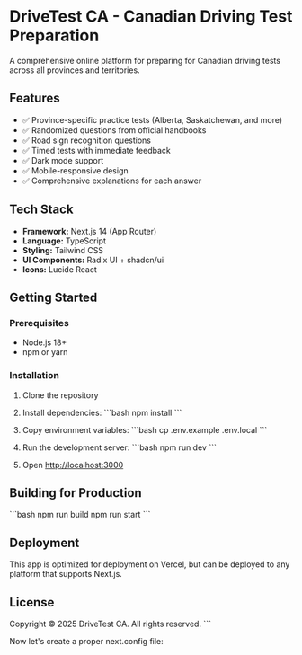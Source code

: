 # DriveTest CA - Canadian Driving Test Preparation

A comprehensive online platform for preparing for Canadian driving tests across all provinces and territories.

## Features

- ✅ Province-specific practice tests (Alberta, Saskatchewan, and more)
- ✅ Randomized questions from official handbooks
- ✅ Road sign recognition questions
- ✅ Timed tests with immediate feedback
- ✅ Dark mode support
- ✅ Mobile-responsive design
- ✅ Comprehensive explanations for each answer

## Tech Stack

- **Framework:** Next.js 14 (App Router)
- **Language:** TypeScript
- **Styling:** Tailwind CSS
- **UI Components:** Radix UI + shadcn/ui
- **Icons:** Lucide React

## Getting Started

### Prerequisites

- Node.js 18+ 
- npm or yarn

### Installation

1. Clone the repository
2. Install dependencies:
   \`\`\`bash
   npm install
   \`\`\`

3. Copy environment variables:
   \`\`\`bash
   cp .env.example .env.local
   \`\`\`

4. Run the development server:
   \`\`\`bash
   npm run dev
   \`\`\`

5. Open [http://localhost:3000](http://localhost:3000)

## Building for Production

\`\`\`bash
npm run build
npm run start
\`\`\`

## Deployment

This app is optimized for deployment on Vercel, but can be deployed to any platform that supports Next.js.

## License

Copyright © 2025 DriveTest CA. All rights reserved.
\`\`\`

Now let's create a proper next.config file:

